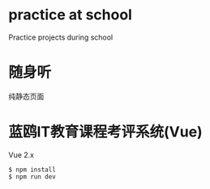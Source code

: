 # practice at school

Practice projects during school


# 随身听

纯静态页面


# 蓝鸥IT教育课程考评系统(Vue)

Vue 2.x

```
$ npm install
$ npm run dev
```